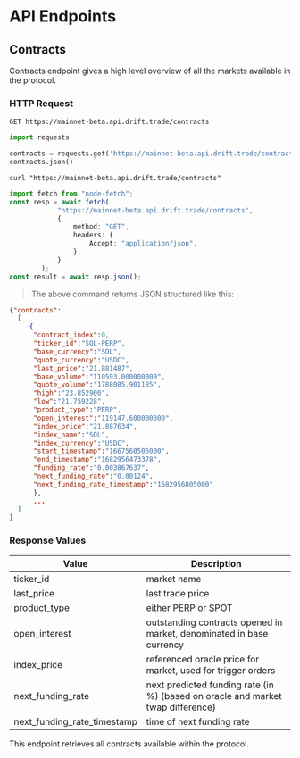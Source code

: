 
# API Endpoints

## Contracts
Contracts endpoint gives a high level overview of all the markets available in the protocol.

### HTTP Request
`GET https://mainnet-beta.api.drift.trade/contracts`


```python
import requests

contracts = requests.get('https://mainnet-beta.api.drift.trade/contracts')
contracts.json()
```

```shell
curl "https://mainnet-beta.api.drift.trade/contracts"
```

```typescript
import fetch from "node-fetch";
const resp = await fetch(
            "https://mainnet-beta.api.drift.trade/contracts",
            {
                method: "GET",
                headers: {
                    Accept: "application/json",
                },
            }
        );
const result = await resp.json();
```

> The above command returns JSON structured like this:

```json
{"contracts":
  [
     {
      "contract_index":0,
      "ticker_id":"SOL-PERP",
      "base_currency":"SOL",
      "quote_currency":"USDC",
      "last_price":"21.881487",
      "base_volume":"110593.000000000",
      "quote_volume":"1788085.901185",
      "high":"23.852900",
      "low":"21.759228",
      "product_type":"PERP",
      "open_interest":"119147.600000000",
      "index_price":"21.887634",
      "index_name":"SOL",
      "index_currency":"USDC",
      "start_timestamp":"1667560505000",
      "end_timestamp":"1682956473378",
      "funding_rate":"0.003867637",
      "next_funding_rate":"0.00124",
      "next_funding_rate_timestamp":"1682956805000"
      },
      ...
  ]
}
```

### Response Values

Value | Description
--------- | -----------
ticker_id | market name
last_price | last trade price
product_type | either PERP or SPOT
open_interest | outstanding contracts opened in market, denominated in base currency
index_price | referenced oracle price for market, used for trigger orders
next_funding_rate | next predicted funding rate (in %) (based on oracle and market twap difference)
next_funding_rate_timestamp | time of next funding rate


This endpoint retrieves all contracts available within the protocol.